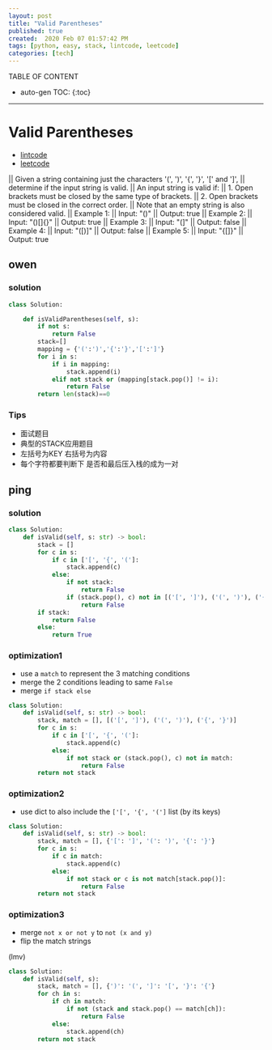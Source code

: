 ```yaml
---
layout: post
title: "Valid Parentheses"
published: true
created:  2020 Feb 07 01:57:42 PM
tags: [python, easy, stack, lintcode, leetcode]
categories: [tech]
---
```


TABLE OF CONTENT

* auto-gen TOC:
{:toc}

- - -

# Valid Parentheses

* [lintcode](https://www.lintcode.com/problem/valid-parentheses/leaderboard?_from=ladder&&fromId=137)
* [leetcode](https://leetcode.com/problems/valid-parentheses/description/)

|| Given a string containing just the characters '(', ')', '{', '}', '[' and ']',
|| determine if the input string is valid.
|| An input string is valid if:
||    1. Open brackets must be closed by the same type of brackets.
||    2. Open brackets must be closed in the correct order.
|| Note that an empty string is also considered valid.
|| Example 1:
|| Input: "()"
|| Output: true
|| Example 2:
|| Input: "()[]{}"
|| Output: true
|| Example 3:
|| Input: "(]"
|| Output: false
|| Example 4:
|| Input: "([)]"
|| Output: false
|| Example 5:
|| Input: "{[]}"
|| Output: true

## owen

### solution

```python
class Solution:

    def isValidParentheses(self, s):
        if not s:
            return False
        stack=[]
        mapping = {'(':')','{':'}','[':']'}
        for i in s:
            if i in mapping:
                stack.append(i)
            elif not stack or (mapping[stack.pop()] != i):
                return False
        return len(stack)==0
```

### Tips
   - 面试题目
   - 典型的STACK应用题目
   - 左括号为KEY 右括号为内容 
   - 每个字符都要判断下 是否和最后压入栈的成为一对 

## ping

### solution

```python
class Solution:
    def isValid(self, s: str) -> bool:
        stack = []
        for c in s:
            if c in ['[', '{', '(']:
                stack.append(c)
            else:
                if not stack:
                    return False
                if (stack.pop(), c) not in [('[', ']'), ('(', ')'), ('{', '}')]:
                    return False
        if stack:
            return False
        else:
            return True
```

### optimization1

* use a `match` to represent the 3 matching conditions
* merge the 2 conditions leading to same `False`
* merge `if stack else `

```python
class Solution:
    def isValid(self, s: str) -> bool:
        stack, match = [], [('[', ']'), ('(', ')'), ('{', '}')]
        for c in s:
            if c in ['[', '{', '(']:
                stack.append(c)
            else:
                if not stack or (stack.pop(), c) not in match:
                    return False
        return not stack
```

### optimization2
* use dict to also include the `['[', '{', '(']` list (by its keys)

```python
class Solution:
    def isValid(self, s: str) -> bool:
        stack, match = [], {'[': ']', '(': ')', '{': '}'}
        for c in s:
            if c in match:
                stack.append(c)
            else:
                if not stack or c is not match[stack.pop()]:
                    return False
        return not stack
```

### optimization3

* merge `not x or not y` to `not (x and y)`
* flip the match strings

(lmv)

```python
class Solution:
    def isValid(self, s):
        stack, match = [], {')': '(', ']': '[', '}': '{'}
        for ch in s:
            if ch in match:
                if not (stack and stack.pop() == match[ch]):
                    return False
            else:
                stack.append(ch)
        return not stack
```

